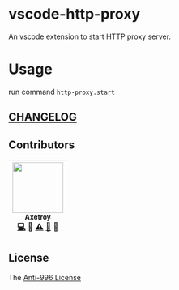 # vscode-http-proxy

An vscode extension to start HTTP proxy server.

# Usage

run command `http-proxy.start`

## [CHANGELOG](https://github.com/axetroy/vscode-http-proxy/blob/master/CHANGELOG.md)

## Contributors

<!-- ALL-CONTRIBUTORS-LIST:START - Do not remove or modify this section -->

| [<img src="https://avatars1.githubusercontent.com/u/9758711?v=3" width="100px;"/><br /><sub>Axetroy</sub>](http://axetroy.github.io)<br />[💻](https://github.com/axetroy/vscode-http-proxy/commits?author=axetroy) 🔌 [⚠️](https://github.com/axetroy/vscode-http-proxy/commits?author=axetroy) [🐛](https://github.com/axetroy/vscode-http-proxy/issues?q=author%3Aaxetroy) 🎨 |
| :------------------------------------------------------------------------------------------------------------------------------------------------------------------------------------------------------------------------------------------------------------------------------------------------------------------------------------------------------------------------------: |


<!-- ALL-CONTRIBUTORS-LIST:END -->

## License

The [Anti-996 License](https://github.com/axetroy/vscode-http-proxy/blob/master/LICENSE)
